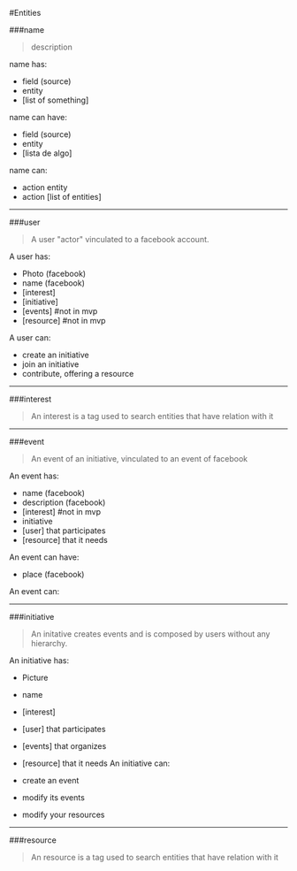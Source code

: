 #Entities

###name

>description

name has:

- field (source)
- entity
- [list of something]

name can have:

- field (source)
- entity
- [lista de algo]

name can:

- action entity
- action [list of entities]

----------



###user

> A user "actor" vinculated to a facebook account.

A user has:

- Photo (facebook)
- name (facebook)
- [interest]
- [initiative] 
- [events] #not in mvp
- [resource] #not in mvp
    
A user can:

- create an initiative
- join an initiative
- contribute, offering a resource 

----------

###interest 
    
> An interest is a tag used to search entities that have relation with it

----------
###event

> An event of an initiative, vinculated to an event of facebook

An event has:

- name (facebook)
- description (facebook)
- [interest] #not in mvp
- initiative 
- [user] that participates
- [resource] that it needs

An event can have:

- place (facebook)    

An event can:


----------
###initiative

> An initative creates events and is composed by users without any hierarchy.


An initiative has:

- Picture 
- name 
- [interest]
- [user] that participates
- [events] that organizes
- [resource]  that it needs
An initiative can:

- create an event
- modify its events
- modify your resources

----------
###resource 

> An resource is a tag used to search entities that have relation with it






